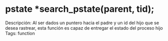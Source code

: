 # pstate *search_pstate(parent, tid);

Descripción: Al ser dados un puntero hacia el padre y un id del hijo que se desea rastrear, esta función es capaz de entregar el estado del proceso hijo
Tags: function